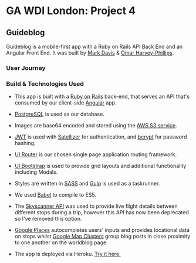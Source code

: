 # GA WDI London: Project 4

## Guideblog

Guideblog is a mobile-first app with a Ruby on Rails API Back End and an Angular Front End. It was built by [Mark Davis](https://github.com/markjdvs) & [Omar Harvey-Phillips](https://github.com/omaotzu).

### User Journey



### Build & Technologies Used

- This app is built with a [Ruby on Rails](http://api.rubyonrails.org/) back-end, that serves an API that's consumed by our client-side [Angular](https://angularjs.org) app.

- [PostgreSQL](https://www.postgresql.org/) is used as our database.

- Images are base64 encoded and stored using the [AWS S3 service](https://aws.amazon.com/s3).

- [JWT](https://jwt.io) is used with [Satellizer](https://github.com/sahat/satellizer) for authentication, and [bcrypt](https://www.npmjs.com/package/bcrypt) for password hashing.

- [UI Router](https://github.com/angular-ui/ui-router) is our chosen single page application routing framework.

- [UI Bootstrap](https://github.com/angular-ui/bootstrap) is used to provide grid layouts and additional functionality including Modals.

- Styles are written in [SASS](http://sass-lang.com/documentation/file.SASS_REFERENCE.html) and [Gulp](https://github.com/gulpjs/gulp/blob/master/docs/API.md) is used as a taskrunner.

- We used [Babel](https://babeljs.io) to compile to ES5.

- The [Skyscanner API](https://partners.skyscanner.net/travel-apis/) was used to provide live flight details between different stops during a trip, however this API has now been deprecated so I've removed this option.

- [Google Places](https://developers.google.com/places/) autocompletes users' inputs and provides locational data on stops whilst [Google Map Clusters](https://developers.google.com/maps/documentation/javascript/marker-clustering) group blog posts in close proximity to one another on the worldblog page.

* The app is deployed via Heroku. [Try it here.](https://guideblog.herokuapp.com/)
